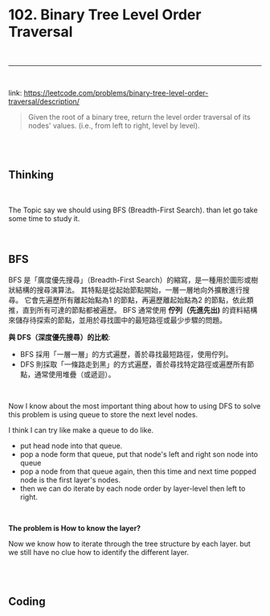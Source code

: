 # 102. Binary Tree Level Order Traversal

<br>

---

<br>

link: https://leetcode.com/problems/binary-tree-level-order-traversal/description/

> Given the root of a binary tree, return the level order traversal of its nodes' values. (i.e., from left to right, level by level).


<br>
<br>

## Thinking

<br>

The Topic say we should using BFS (Breadth-First Search). than let go take some time to study it.

<br>

## BFS

BFS 是「廣度優先搜尋」（Breadth-First Search）的縮寫，是一種用於圖形或樹狀結構的搜尋演算法。
其特點是從起始節點開始，一層一層地向外擴散進行搜尋。 它會先遍歷所有離起始點為1 的節點，再遍歷離起始點為2 的節點，依此類推，直到所有可達的節點都被遍歷。 
BFS 通常使用 __佇列（先進先出)__ 的資料結構來儲存待探索的節點，並用於尋找圖中的最短路徑或最少步驟的問題。


**與 DFS（深度優先搜尋）的比較**:

* BFS 採用「一層一層」的方式遍歷，善於尋找最短路徑，使用佇列。
* DFS 則採取「一條路走到黑」的方式遍歷，善於尋找特定路徑或遍歷所有節點，通常使用堆疊（或遞迴）。

<br>

Now I know about the most important thing about how to using DFS to solve this problem is 
using queue to store the next level nodes.


I think I can try like make a queue to do like.

* put head node into that queue.
* pop a node form that queue, put that node's left and right son node into queue
* pop a node from that queue again, then this time and next time popped node is the first layer's nodes.
* then we can do iterate by each node order by layer-level then left to right.

<br>

**The problem is How to know the layer?**

Now we know how to iterate through the tree structure by each layer. but we still have no clue how to identify the different layer.



<br>
<br>

## Coding